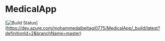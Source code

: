 # MedicalApp

[![Build Status](https://dev.azure.com/mohammedalbeltagi0775/MedicalApp/_apis/build/status/mohammed-albeltagi.MedicalAppbranchName=master)]
(https://dev.azure.com/mohammedalbeltagi0775/MedicalApp/_build/latest?definitionId=2&branchName=master)
